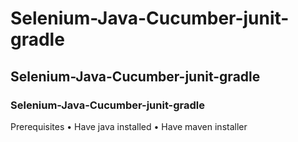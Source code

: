 # Selenium-Java-Cucumber-junit-gradle
## Selenium-Java-Cucumber-junit-gradle
### Selenium-Java-Cucumber-junit-gradle
Prerequisites
•	Have java installed
•	Have maven installer

